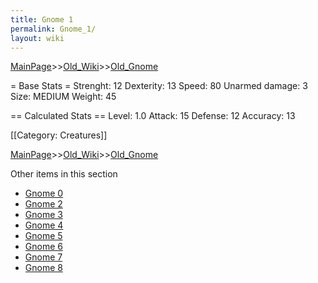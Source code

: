 ```yaml
---
title: Gnome 1
permalink: Gnome_1/
layout: wiki
---
```


[MainPage](/keeperrl_wiki/ "wikilink")>>[Old_Wiki](/keeperrl_wiki/Old_Wiki "wikilink")>>[Old_Gnome](/keeperrl_wiki/Old_Gnome "wikilink")

= Base Stats =
 Strenght: 12
 Dexterity: 13
 Speed: 80
 Unarmed damage: 3
 Size: MEDIUM
 Weight: 45

== Calculated Stats ==
 Level: 1.0
 Attack: 15
 Defense: 12
 Accuracy: 13

[[Category: Creatures]]

[MainPage](/keeperrl_wiki/ "wikilink")>>[Old_Wiki](/keeperrl_wiki/Old_Wiki "wikilink")>>[Old_Gnome](/keeperrl_wiki/Old_Gnome "wikilink")

Other items in this section
-    [Gnome 0](/keeperrl_wiki/Gnome_0 "wikilink")
-    [Gnome 2](/keeperrl_wiki/Gnome_2 "wikilink")
-    [Gnome 3](/keeperrl_wiki/Gnome_3 "wikilink")
-    [Gnome 4](/keeperrl_wiki/Gnome_4 "wikilink")
-    [Gnome 5](/keeperrl_wiki/Gnome_5 "wikilink")
-    [Gnome 6](/keeperrl_wiki/Gnome_6 "wikilink")
-    [Gnome 7](/keeperrl_wiki/Gnome_7 "wikilink")
-    [Gnome 8](/keeperrl_wiki/Gnome_8 "wikilink")
